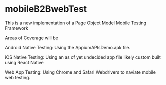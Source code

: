 # mobileB2BwebTest

This is a new implementation of a Page Object Model Mobile Testing Framework

Areas of Coverage will be

Android Native Testing:
Using the AppiumAPIsDemo.apk file.

iOS Native Testing:
Using an as of yet undecided app file likely custom built using React Native

Web App Testing:
Using Chrome and Safari Webdrivers to naviate mobile web testing.



